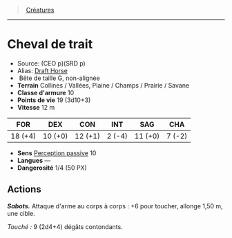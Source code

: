 ﻿> [Créatures](hd_monsters.md)

---

# Cheval de trait

- Source: (CEO p)(SRD p)
- Alias: [Draft Horse](srd_monsters_draft_horse.md)
-  Bête de taille G, non-alignée
- **Terrain** Collines / Vallées, Plaine / Champs / Prairie / Savane
- **Classe d'armure** 10
- **Points de vie** 19 (3d10+3)
- **Vitesse** 12 m

|FOR|DEX|CON|INT|SAG|CHA|
|---|---|---|---|---|---|
|18 (+4)|10 (+0)|12 (+1)| 2 (-4)|11 (+0)| 7 (-2)|

- **Sens** [Perception passive](hd_abilities_dexterity_perception_passive.md) 10
- **Langues** —
- **Dangerosité** 1/4 (50 PX)

## Actions

**_Sabots._** Attaque d'arme au corps à corps : +6 pour toucher, allonge 1,50 m, une cible.

_Touché :_ 9 (2d4+4) dégâts contondants.

